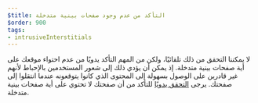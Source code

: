 ```yaml
---
$title: التأكد من عدم وجود صفحات بينية متدخلة
$order: 900
tags:
- intrusiveInterstitials
---
```


لا يمكننا التحقق من ذلك تلقائيًا، ولكن من المهم التأكد يدويًا من عدم احتواء موقعك على أية صفحات بينية متدخلة. إذ يمكن أن يؤدي ذلك إلى شعور المستخدمين بالإحباط لأنهم غير قادرين على الوصول بسهولة إلى المحتوى الذي كانوا يتوقعونه عندما انتقلوا إلى صفحتك. يرجى [التحقق يدويًا](https://www.google.com/webmasters/tools/ad-experience-mobile-unverified?hl=en-GB) للتأكد من أن صفحتك لا تحتوي على أية صفحات بينية متدخلة.
